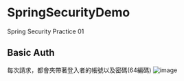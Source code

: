 # SpringSecurityDemo
Spring Security Practice 01

## Basic Auth
每次請求，都會夾帶著登入者的帳號以及密碼(64編碼)
![image](https://user-images.githubusercontent.com/38812116/137628162-629584f6-bf4a-4468-9711-b86a15023567.png)
